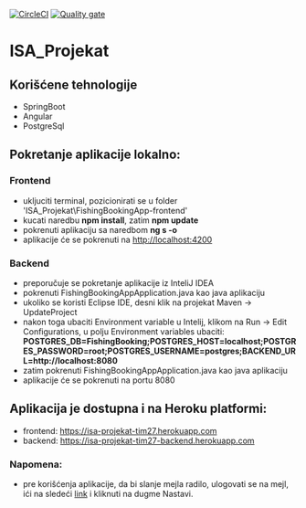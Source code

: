[![CircleCI](https://circleci.com/gh/mmitic99/ISA_Projekat.svg?style=svg)](https://circleci.com/gh/mmitic99/ISA_Projekat)
[![Quality gate](https://sonarcloud.io/api/project_badges/quality_gate?project=mmitic99_ISA_Projekat)](https://sonarcloud.io/summary/new_code?id=mmitic99_ISA_Projekat)

# ISA_Projekat

## Korišćene tehnologije
- SpringBoot
- Angular
- PostgreSql

## Pokretanje aplikacije lokalno:

### Frontend
 - ukljuciti terminal, pozicionirati se u folder 'ISA_Projekat\FishingBookingApp-frontend'
- kucati naredbu **npm install**, zatim **npm update**
- pokrenuti aplikaciju sa naredbom **ng s -o**
- aplikacije će se pokrenuti na [http://localhost:4200](http://localhost:4200/)

### Backend
- preporučuje se pokretanje aplikacije iz InteliJ IDEA
- pokrenuti FishingBookingAppApplication.java kao java aplikaciju
- ukoliko se koristi Eclipse IDE, desni klik na projekat Maven -> UpdateProject
- nakon toga ubaciti Environment variable u Intelij, klikom na Run -> Edit Configurations, u polju Environment variables ubaciti: **POSTGRES_DB=FishingBooking;POSTGRES_HOST=localhost;POSTGRES_PASSWORD=root;POSTGRES_USERNAME=postgres;BACKEND_URL=http://localhost:8080**
- zatim pokrenuti FishingBookingAppApplication.java kao java aplikaciju
- aplikacije će se pokrenuti na portu 8080

## Aplikacija je dostupna i na Heroku platformi:
- frontend: https://isa-projekat-tim27.herokuapp.com
- backend: https://isa-projekat-tim27-backend.herokuapp.com

### Napomena:
- pre korišćenja aplikacije, da bi slanje mejla radilo, ulogovati se na mejl, ići na sledeći [link](https://accounts.google.com/DisplayUnlockCaptcha) i kliknuti na dugme Nastavi.
